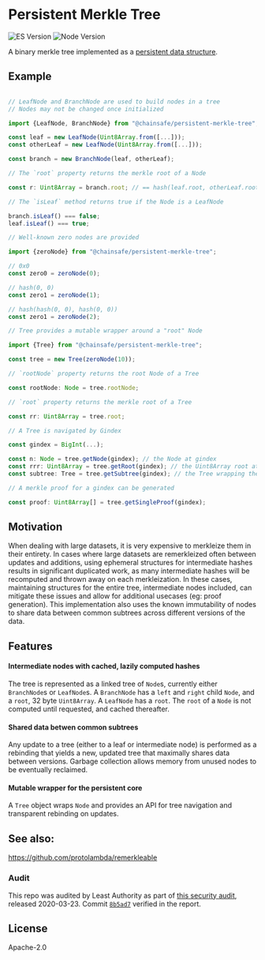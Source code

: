 # Persistent Merkle Tree

![ES Version](https://img.shields.io/badge/ES-2020-yellow)
![Node Version](https://img.shields.io/badge/node-12.x-green)

A binary merkle tree implemented as a [persistent data structure](https://en.wikipedia.org/wiki/Persistent_data_structure).

## Example

```typescript

// LeafNode and BranchNode are used to build nodes in a tree
// Nodes may not be changed once initialized

import {LeafNode, BranchNode} from "@chainsafe/persistent-merkle-tree";

const leaf = new LeafNode(Uint8Array.from([...]));
const otherLeaf = new LeafNode(Uint8Array.from([...]));

const branch = new BranchNode(leaf, otherLeaf);

// The `root` property returns the merkle root of a Node

const r: Uint8Array = branch.root; // == hash(leaf.root, otherLeaf.root));

// The `isLeaf` method returns true if the Node is a LeafNode

branch.isLeaf() === false;
leaf.isLeaf() === true;

// Well-known zero nodes are provided

import {zeroNode} from "@chainsafe/persistent-merkle-tree";

// 0x0
const zero0 = zeroNode(0);

// hash(0, 0)
const zero1 = zeroNode(1);

// hash(hash(0, 0), hash(0, 0))
const zero1 = zeroNode(2);

// Tree provides a mutable wrapper around a "root" Node

import {Tree} from "@chainsafe/persistent-merkle-tree";

const tree = new Tree(zeroNode(10));

// `rootNode` property returns the root Node of a Tree

const rootNode: Node = tree.rootNode;

// `root` property returns the merkle root of a Tree

const rr: Uint8Array = tree.root;

// A Tree is navigated by Gindex

const gindex = BigInt(...);

const n: Node = tree.getNode(gindex); // the Node at gindex
const rrr: Uint8Array = tree.getRoot(gindex); // the Uint8Array root at gindex
const subtree: Tree = tree.getSubtree(gindex); // the Tree wrapping the Node at gindex

// A merkle proof for a gindex can be generated

const proof: Uint8Array[] = tree.getSingleProof(gindex);

```

## Motivation

When dealing with large datasets, it is very expensive to merkleize them in their entirety. In cases where large datasets are remerkleized often between updates and additions, using ephemeral structures for intermediate hashes results in significant duplicated work, as many intermediate hashes will be recomputed and thrown away on each merkleization.  In these cases, maintaining structures for the entire tree, intermediate nodes included, can mitigate these issues and allow for additional usecases (eg: proof generation). This implementation also uses the known immutability of nodes to share data between common subtrees across different versions of the data.

## Features

#### Intermediate nodes with cached, lazily computed hashes

The tree is represented as a linked tree of `Node`s, currently either `BranchNode`s or `LeafNode`s.
A `BranchNode` has a `left` and `right` child `Node`, and a `root`, 32 byte `Uint8Array`.
A `LeafNode` has a `root`.
The `root` of a `Node` is not computed until requested, and cached thereafter.

#### Shared data betwen common subtrees

Any update to a tree (either to a leaf or intermediate node) is performed as a rebinding that yields a new, updated tree that maximally shares data between versions. Garbage collection allows memory from unused nodes to be eventually reclaimed.

#### Mutable wrapper for the persistent core

A `Tree` object wraps `Node` and provides an API for tree navigation and transparent rebinding on updates.

## See also:

https://github.com/protolambda/remerkleable

### Audit

This repo was audited by Least Authority as part of [this security audit](https://github.com/ChainSafe/lodestar/blob/master/audits/2020-03-23_UTILITY_LIBRARIES.pdf), released 2020-03-23. Commit [`8b5ad7`](https://github.com/ChainSafe/bls-hd-key/commit/8b5ad7) verified in the report.

## License

Apache-2.0
